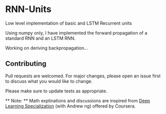 # RNN-Units
Low level implementation of basic and LSTM Recurrent units


Using numpy only, I have implemented the forward propagation of a standard RNN and an LSTM RNN.

Working on deriving backpropagation...



## Contributing
Pull requests are welcomed. For major changes, please open an issue first to discuss what you would like to change.

Please make sure to update tests as appropriate.


** Note: ** Math explinations and discussions are inspired from [Deep Learning Specialization](https://www.coursera.org/specializations/deep-learning) (with Andrew ng) offered by Coursera.
